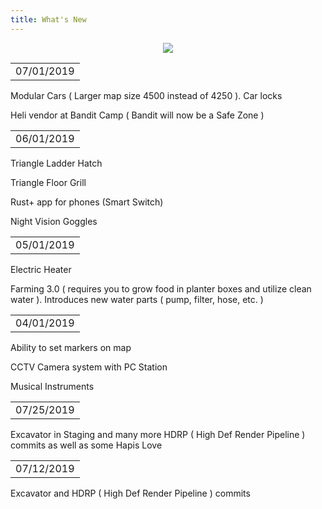 ```yaml
---
title: What's New
---
```


<p>
  
<center><img src="wiki/images/whatsnew.png"></center>

<p>
<table><td>07/01/2019</td></table>
<p>Modular Cars ( Larger map size 4500 instead of 4250 ). Car locks</p>
<p>Heli vendor at Bandit Camp ( Bandit will now be a Safe Zone )</p>


<p>
<table><td>06/01/2019</td></table>
<p>Triangle Ladder Hatch</p>
<p>Triangle Floor Grill</p>
<p>Rust+ app for phones (Smart Switch)</p>
<p>Night Vision Goggles</p>

<p>
<table><td>05/01/2019</td></table>
<p>Electric Heater</p>
<p>Farming 3.0 ( requires you to grow food in planter boxes and utilize clean water ). Introduces new water parts ( pump, filter, hose, etc. )</p>

<p>
<table><td>04/01/2019</td></table>

<p>Ability to set markers on map</p>
<p>CCTV Camera system with PC Station</p>
<p>Musical Instruments</p>

<p>
<table><td>07/25/2019</td></table>
<p>Excavator in Staging and many more HDRP ( High Def Render Pipeline ) commits as well as some Hapis Love</p>

<p>
<table><td>07/12/2019</td></table>
<p>Excavator and HDRP ( High Def Render Pipeline ) commits</p>
